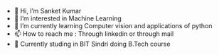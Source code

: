 - 👋 Hi, I’m Sanket Kumar
- 👀 I’m interested in Machine Learning  
- 🌱 I’m currently learning Computer vision and applications of python
- 📫 How to reach me : Through linkedin or through mail
- 🏡 Currently studing in BIT Sindri doing B.Tech course


<!---
SanketKumar007/SanketKumar007 is a ✨ special ✨ repository because its `README.md` (this file) appears on your GitHub profile.
You can click the Preview link to take a look at your changes.
--->

